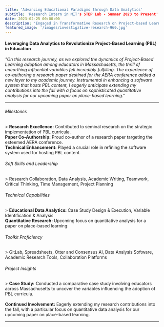 ```yaml
---
title: 'Advancing Educational Paradigms through Data Analytics'
subtitle: 'Research Intern in MIT's STEP Lab - Summer 2023 to Present'
date: 2023-02-25 00:00:00
description: 'Engaged in Transformative Research on Project-based Learning (PBL) Adoption and Curricula, Co-Authoring for AERA Conference'
featured_image: '/images/investigative-research-960.jpg'
---
```


<h4>Leveraging Data Analytics to Revolutionize Project-Based Learning (PBL) in Education</h4>

<em>"On this research journey, as we explored the dynamics of Project-Based Learning adoption among educators in Massachusetts, the thrill of unearthing influential variables felt incredibly fulfilling. The experience of co-authoring a research paper destined for the AERA conference added a new layer to my academic journey. Instrumental in enhancing a software system that hosts PBL content, I eagerly anticipate extending my contributions into the fall with a focus on sophisticated quantitative analysis for our upcoming paper on place-based learning."</em>

<hr>
  
<h6> Milestones </h6>
> <b>Research Excellence:</b> Contributed to seminal research on the strategic implementation of PBL curricula.
<br> <b>Paper Co-Authorship: </b> Proud co-author of a research paper targeting the esteemed AERA conference.
<br> <b>Technical Enhancement:</b> Played a crucial role in refining the software system used for hosting PBL content.

<h6> Soft Skills and Leadership </h6>
> Research Collaboration, Data Analysis, Academic Writing, Teamwork, Critical Thinking, Time Management, Project Planning

<h6> Technical Capabilities </h6>
> <b>Educational Data Analytics:</b> Case Study Design & Execution, Variable Identification & Analysis
<br> <b>Quantitative Research: </b> Upcoming focus on quantitative analysis for a paper on place-based learning

<h6> Toolkit Proficiency </h6>
> GitLab, Spreadsheets, Otter and Consensus AI, Data Analysis Software, Academic Research Tools, Collaboration Platforms

<h6> Project Insights </h6>
> <b>Case Study:</b> Conducted a comparative case study involving educators across Massachusetts to uncover the variables influencing the adoption of PBL curricula.
<br><br> <b>Continued Involvement:</b> Eagerly extending my research contributions into the fall, with a particular focus on quantitative data analysis for our upcoming paper on place-based learning.

---
